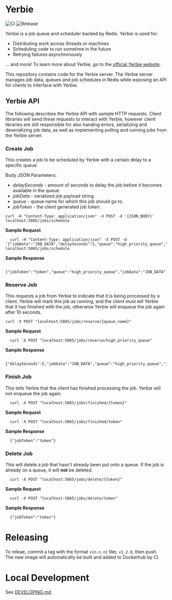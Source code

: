 # Yerbie
![CI](https://github.com/yerbieinc/yerbie/actions/workflows/main-ci.yml/badge.svg)
![Release](https://github.com/yerbieinc/yerbie/actions/workflows/release.yml/badge.svg)


Yerbie is a job queue and scheduler backed by Redis. Yerbie is used for:

- Distributing work across threads or machines
- Scheduling code to run sometime in the future
- Retrying failures asynchronously

... and more! To learn more about Yerbie, go to the [official Yerbie website](https://www.yerbie.dev).

This repository contains code for the Yerbie server.
The Yerbie server manages job data, queues and job schedules in Redis while exposing an API for clients to interface with Yerbie.


## Yerbie API
The following describes the Yerbie API with sample HTTP requests. Client libraries will send these requests to interact with Yerbie, however client libraries are still responsible for also handing errors, serializing and deserializing job data, as well as implementing polling and running jobs from the Yerbie server.

### Create Job
This creates a job to be scheduled by Yerbie with a certain delay to a specific queue.

Body JSON Parameters:
- *delaySeconds* - amount of seconds to delay the job before it becomes available in the queue
- *jobData* - serialized job payload string.
- *queue* - queue name for which this job should go to.
- *jobToken* - the client generated job token.

```
curl -H "Content-Type: application/json" -X POST -d '{JSON_BODY}' localhost:5865/jobs/schedule
```

**Sample Request**

```
  curl -H "Content-Type: application/json" -X POST -d '{"jobData":"JOB_DATA","delaySeconds":5,"queue":"high_priority_queue","jobToken":"token"}' localhost:5865/jobs/schedule 
```

**Sample Response**
```
  {"jobToken":"token","queue":"high_priority_queue","jobData":"JOB_DATA","delaySeconds":5}
```

### Reserve Job
This requests a job from Yerbie to indicate that it is being processed by a client. Yerbie will mark this
job as running, and the client must tell Yerbie that it has finished with the job, otherwise Yerbie will enqueue
the job again after 10 seconds.

```
curl -X POST "localhost:5865/jobs/reserve/{queue_name}"
```

**Sample Request**

```
  curl -X POST "localhost:5865/jobs/reserve/high_priority_queue"
```

**Sample Response**

```
  {"delaySeconds":5,"jobData":"JOB_DATA","queue":"high_priority_queue","jobToken":"token"}
```

### Finish Job
This tells Yerbie that the client has finished processing the job. Yerbie will not enqueue the job again.

```
  curl -X POST "localhost:5865/jobs/finished/{token}"
```

**Sample Request**

```
  curl -X POST "localhost:5865/jobs/finished/token"
```

**Sample Response**

```
  {"jobToken":"token"}
```

### Delete Job
This will delete a job that hasn't already been put onto a queue. If the job is already on a queue, it will **not** be deleted.

```
  curl -X POST "localhost:5865/jobs/delete/{token}"
```

**Sample Request**

```
  curl -X POST "localhost:5865/jobs/delete/token"
```

**Sample Response**

```
  {"jobToken":"token"}
```

# Releasing
To releae, commit a tag with the format `v{n.n.n}` like, `v1.2.0`, then push. The new image will automatically be built and added to Dockerhub by CI.

# Local Development
See [DEVELOPING.md](DEVELOPING.md).
